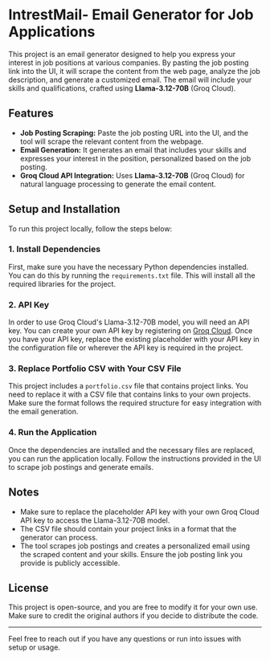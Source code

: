 # IntrestMail- Email Generator for Job Applications

This project is an email generator designed to help you express your interest in job positions at various companies. 
By pasting the job posting link into the UI, it will scrape the content from the web page, analyze the job description, and generate a customized email. The email will include your skills and qualifications, crafted using **Llama-3.12-70B** (Groq Cloud).

## Features

- **Job Posting Scraping:** Paste the job posting URL into the UI, and the tool will scrape the relevant content from the webpage.
- **Email Generation:** It generates an email that includes your skills and expresses your interest in the position, personalized based on the job posting.
- **Groq Cloud API Integration:** Uses **Llama-3.12-70B** (Groq Cloud) for natural language processing to generate the email content.

## Setup and Installation

To run this project locally, follow the steps below:

### 1. Install Dependencies

First, make sure you have the necessary Python dependencies installed. You can do this by running the `requirements.txt` file. 
This will install all the required libraries for the project.

### 2. API Key

In order to use Groq Cloud's Llama-3.12-70B model, you will need an API key. 
You can create your own API key by registering on [Groq Cloud](https://groq.com/). Once you have your API key, replace the existing placeholder with your API key in the configuration file or wherever the API key is required in the project.

### 3. Replace Portfolio CSV with Your CSV File

This project includes a `portfolio.csv` file that contains project links. 
You need to replace it with a CSV file that contains links to your own projects. Make sure the format follows the required structure for easy integration with the email generation.

### 4. Run the Application

Once the dependencies are installed and the necessary files are replaced, you can run the application locally. Follow the instructions provided in the UI to scrape job postings and generate emails.


## Notes

- Make sure to replace the placeholder API key with your own Groq Cloud API key to access the Llama-3.12-70B model.
- The CSV file should contain your project links in a format that the generator can process.
- The tool scrapes job postings and creates a personalized email using the scraped content and your skills. Ensure the job posting link you provide is publicly accessible.

## License

This project is open-source, and you are free to modify it for your own use. Make sure to credit the original authors if you decide to distribute the code.

---

Feel free to reach out if you have any questions or run into issues with setup or usage.


